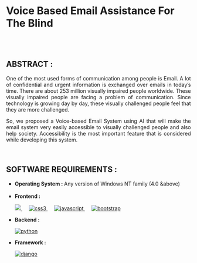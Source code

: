# Voice Based Email Assistance For The Blind 

<br>

<br>

## ABSTRACT : 
<p align="justify">One of the most used forms of communication among people is Email. A lot of confidential and urgent information is exchanged over emails in today’s time. There are about 253 million visually impaired people worldwide. These visually impaired people are facing a problem of communication. Since technology is growing day by day, these visually challenged people feel that they are more challenged.</p>

<p align="justify">
So, we proposed a Voice-based Email System using AI that will make the email system very easily accessible to visually challenged people and also help society. Accessibility is the most important feature that is considered while developing this system. </p><br/>

<!--[![License](https://img.shields.io/badge/License-Apache%202.0-blue.svg)](https://opensource.org/licenses/Apache-2.0)-->

## SOFTWARE REQUIREMENTS : 
<ul type="square">
  <li> <b> Operating System : </b> Any version of Windows NT family (4.0 &above) </li>
   &emsp;
  <li> <b> Frontend : </b>
       <p align="left"> 
          <a href="https://www.w3.org/html/" target="_blank" > 
            <img src="https://img.shields.io/badge/html5-%23E34F26.svg?style=for-the-badge&logo=html5&logoColor=white"/> 
          </a>    
         &emsp;
          <a href="https://www.w3schools.com/css/" target="_blank">
            <img src="https://img.shields.io/badge/css3-%231572B6.svg?style=for-the-badge&logo=css3&logoColor=white" alt="css3" /> 
          </a> 
         &emsp;
         <a href="https://developer.mozilla.org/en-US/docs/Web/JavaScript" target="_blank"> 
           <img src="https://img.shields.io/badge/javascript-%23323330.svg?style=for-the-badge&logo=javascript&logoColor=%23F7DF1E" alt="javascript" />
         </a>
         &emsp;
          <a href="https://getbootstrap.com" target="_blank"> 
            <img src="https://img.shields.io/badge/bootstrap-%23563D7C.svg?style=for-the-badge&logo=bootstrap&logoColor=white" alt="bootstrap" /> 
          </a>
        </p> 
  </li>
 <li> <b> Backend : </b>
     <p align = "left">
        <a href="https://www.python.org" target="_blank">
          <img src="https://img.shields.io/badge/python-3670A0?style=for-the-badge&logo=python&logoColor=ffdd54" alt="python" /> 
       </a>
     </p>
   </li>
    <li> <b> Framework : </b>
     <p align="left"> 
      <a href="https://www.djangoproject.com/" target="_blank"> 
        <img src="https://img.shields.io/badge/django-%23092E20.svg?style=for-the-badge&logo=django&logoColor=white" alt="django" /> 
      </a> 
    </p>
   </li>

 </ul><br/>
 








